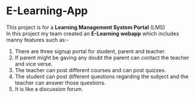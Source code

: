 # E-Learning-App <br>
This project is for a **Learning Management System Portal** (LMS)<br> 
In this project my team created an **E-Learning webapp** which includes manny features such as:- <br>
<ol>
  <li>There are three signup portal for student, parent and teacher.</li> 
  <li>If parent might be gaving any doubt the parent can contact the teacher and vice verse.</li>
  <li>The teacher can post different courses and can post quizzes.</li>
  <li>The student can post different questions regarding the subject and the teacher can answer those questions.</li>
  <li>It is like a discussion forum.</li>
</ol>

